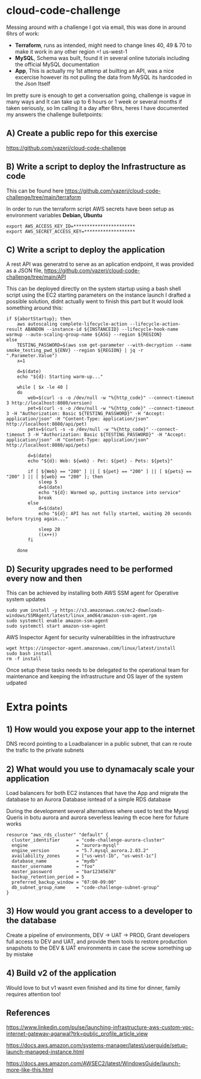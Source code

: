 # cloud-code-challenge
Messing around with a challenge I got via email,  this was done in around 6hrs of work: 

* **Terraform**, runs as intended, might need to change lines 40, 49 & 70 to make it work in any other region =! us-west-1
* **MySQL**, Schema was built, found it in several online tutorials including the official MySQL documentation 
* **App**, This is actually my 1st attemp at builting an API, was a nice excercise however its not pulling the data from MySQL its hardcoded in the Json Itself 

Im pretty sure is enough to get a conversation going, challenge is vague in many ways and It can take up to 6 hours or 1 week or several months if taken seriously, so Im calling it a day after 6hrs, heres I have documented my answers the challenge bulletpoints:


## A) Create a public repo for this exercise
https://github.com/vazeri/cloud-code-challenge

## B) Write a script to deploy the Infrastructure as code 
This can be found here https://github.com/vazeri/cloud-code-challenge/tree/main/terraform

In order to run the terraform script AWS secrets have been setup as environment variables 
**Debian, Ubuntu**
```console
export AWS_ACCESS_KEY_ID=***********************
export AWS_SECRET_ACCESS_KEY=*******************
```

## C) Write a script to deploy the application
A rest API was generatrd to serve as an aplication endpoint, it was provided as a JSON file, 
https://github.com/vazeri/cloud-code-challenge/tree/main/API

This can be deployed directly on the system startup using a bash shell script using the EC2 starting parameters on the instance launch I drafted a possible solution, didnt actually went to finish this part but It would look something around this:

```console
if ${abortStartup}; then
    aws autoscaling complete-lifecycle-action --lifecycle-action-result ABANDON --instance-id ${INSTANCEID} --lifecycle-hook-name warmup --auto-scaling-group-name ${ASG} --region ${REGION}
else
    TESTING_PASSWORD=$(aws ssm get-parameter --with-decryption --name smoke_testing_pwd_${ENV} --region ${REGION} | jq -r ".Parameter.Value")
    x=1

    d=$(date)
    echo "${d}: Starting warm-up..."

    while [ $x -le 40 ]
    do
        web=$(curl -s -o /dev/null -w "%{http_code}" --connect-timeout 3 http://localhost:8080/version)
        pet=$(curl -s -o /dev/null -w "%{http_code}" --connect-timeout 3 -H "Authorization: Basic ${TESTING_PASSWORD}" -H "Accept: application/json" -H "Content-Type: application/json" http://localhost:8080/api/pet)
        pets=$(curl -s -o /dev/null -w "%{http_code}" --connect-timeout 3 -H "Authorization: Basic ${TESTING_PASSWORD}" -H "Accept: application/json" -H "Content-Type: application/json" http://localhost:8080/api/pets)

        d=$(date)
        echo "${d}: Web: ${web} - Pet: ${pet} - Pets: ${pets}"

        if [ ${Web} == "200" ] || [ ${pet} == "200" ] || [ ${pets} == "200" ] || [ ${web} == "200" ]; then
            sleep 5
            d=$(date)
            echo "${d}: Warmed up, putting instance into service"
            break
        else
            d=$(date)
            echo "${d}: API has not fully started, waiting 20 seconds before trying again..."
    
            sleep 20
            ((x++))
        fi
        
    done
```


## D) Security upgrades need to be performed every now and then 

This can be achieved by installing both AWS SSM agent for Operative system updates

```
sudo yum install -y https://s3.amazonaws.com/ec2-downloads-windows/SSMAgent/latest/linux_amd64/amazon-ssm-agent.rpm
sudo systemctl enable amazon-ssm-agent
sudo systemctl start amazon-ssm-agent
```
AWS Inspector Agent for security vulnerabilities in the infrastructure 

```
wget https://inspector-agent.amazonaws.com/linux/latest/install
sudo bash install
rm -f install
```

Once setup these tasks needs to be delegated to the operational team for maintenance and keeping the infrastructure and OS layer of the system udpated 


# Extra points

## 1) How would you expose your app to the internet 

DNS record pointing to a Loadbalancer in a public subnet, that can re route the trafic to the private subnets 

## 2) What would you use to dynamacaly scale your application

Load balancers for both EC2 instances that have the App and migrate the database to an Aurora Database isntead of a simple RDS database 

During the development several alternatives where used to test the Mysql Queris in botu aurora and aurora severless leaving th ecoe here for future works 

```console
resource "aws_rds_cluster" "default" {
  cluster_identifier      = "code-challenge-aurora-cluster"
  engine                  = "aurora-mysql"
  engine_version          = "5.7.mysql_aurora.2.03.2"
  availability_zones      = ["us-west-1b", "us-west-1c"]
  database_name           = "mydb"
  master_username         = "foo"
  master_password         = "bar12345678"
  backup_retention_period = 5
  preferred_backup_window = "07:00-09:00"
  db_subnet_group_name    = "code-challenge-subnet-group"
}
```

## 3) How would you grant access to a developer to the database 

Create a pipeline of environments, DEV -> UAT -> PROD, Grant developers full access to DEV and UAT, and provide them tools to restore production snapshots to the DEV & UAT environments in case the screw something up by mistake 

## 4) Build v2 of the application 

Would love to but v1 wasnt even finished and its time for dinner, family requires attention too!



## References

https://www.linkedin.com/pulse/launching-infrastructure-aws-custom-vpc-internet-gateway-agarwal?trk=public_profile_article_view

https://docs.aws.amazon.com/systems-manager/latest/userguide/setup-launch-managed-instance.html

https://docs.aws.amazon.com/AWSEC2/latest/WindowsGuide/launch-more-like-this.html

